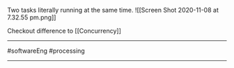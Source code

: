 Two tasks literally running at the same time. 
![[Screen Shot 2020-11-08 at 7.32.55 pm.png]]

Checkout difference to [[Concurrency]]

---

#softwareEng #processing 

---